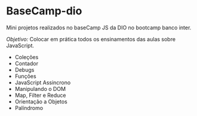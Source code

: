 # BaseCamp-dio

Mini projetos realizados no baseCamp JS da DIO no bootcamp banco inter.

*Objetivo:* Colocar em prática todos os ensinamentos das aulas sobre JavaScript.

* Coleções
* Contador
* Debugs
* Funções
* JavaScript Assincrono
* Manipulando o DOM
* Map, Filter e Reduce
* Orientação a Objetos
* Palíndromo

